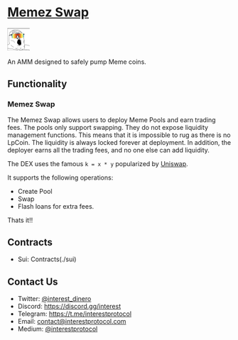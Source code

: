 # [Memez Swap](https://www.memez.gg/)

 <p> <img width="50px"height="50px" src="./logo.png" /></p> 
 
 An AMM designed to safely pump Meme coins.

## Functionality

### Memez Swap

The Memez Swap allows users to deploy Meme Pools and earn trading fees. The pools only support swapping. They do not expose liquidity management functions. This means that it is impossible to rug as there is no LpCoin. The liquidity is always locked forever at deployment. In addition, the deployer earns all the trading fees, and no one else can add liquidity.

The DEX uses the famous `k = x * y` popularized by [Uniswap](https://uniswap.org/whitepaper.pdf).

It supports the following operations:

- Create Pool
- Swap
- Flash loans for extra fees.

Thats it!!

## Contracts

- Sui: Contracts(./sui)

## Contact Us

- Twitter: [@interest_dinero](https://twitter.com/interest_dinero)
- Discord: https://discord.gg/interest
- Telegram: https://t.me/interestprotocol
- Email: [contact@interestprotocol.com](mailto:contact@interestprotocol.com)
- Medium: [@interestprotocol](https://medium.com/@interestprotocol)
